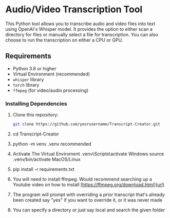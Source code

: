 # Audio/Video Transcription Tool

This Python tool allows you to transcribe audio and video files into text using OpenAI's Whisper model. It provides the option to either scan a directory for files or manually select a file for transcription. You can also choose to run the transcription on either a CPU or GPU.

## Requirements

- Python 3.8 or higher
- Virtual Environment (recommended)
- `whisper` library
- `torch` library
- `ffmpeg` (for video/audio processing)

### Installing Dependencies

1. Clone this repository:
   ```bash
   git clone https://github.com/yourusername/Transcript-Creator.git

2. cd Transcript-Creator

3. python -m venv .venv recommended

4. Activate The Virtual Enviroment
  .venv\Scripts\activate Windows
   source .venv/bin/activate MacOS/Linux

5. pip install -r requirements.txt

6. You will need to install ffmpeg. Would recommend searching up a Youtube video on how to install
    [https://ffmpeg.org/download.html](url)
   
7. The program will prompt with overriding a prior transcript that's already been created say "yes" if you want to override it, or it was never made

8. You can specify a directory or just say local and search the given folder

